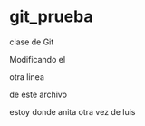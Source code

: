 # git_prueba
clase de Git

Modificando el

otra linea

de este archivo

estoy donde anita otra vez de luis
